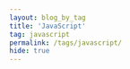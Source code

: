 ```yaml
---
layout: blog_by_tag
title: 'JavaScript'
tag: javascript
permalink: /tags/javascript/
hide: true
---
```

